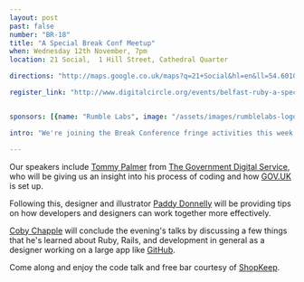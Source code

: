 ```yaml
---
layout: post
past: false
number: "BR-18"
title: "A Special Break Conf Meetup"
when: Wednesday 12th November, 7pm
location: 21 Social,  1 Hill Street, Cathedral Quarter

directions: "http://maps.google.co.uk/maps?q=21+Social&hl=en&ll=54.601095,-5.926309&spn=0.01018,0.025921&sll=54.592891,-5.929399&sspn=0.010182,0.025921&oq=21+social&vpsrc=6&hq=21+Social&t=m&z=16"

register_link: "http://www.digitalcircle.org/events/belfast-ruby-a-special-break-conf-meetup"


sponsors: [{name: "Rumble Labs", image: "/assets/images/rumblelabs-logo.png", link: "http://rumblelabs.com"}, {name: "Shopkeep", image: "/assets/images/shopkeeppos-logo.png", link: "http://shopkeep.com"}, {name: "Nuu", image: "/assets/images/nuu-logo.png", link: "http://nuu.in"}]

intro: "We're joining the Break Conference fringe activities this week, as we'll be hosting a series of lightening talks, kicking off at 7pm on Wednesday 12th November at 21 Social. The meetup is open to everyone so don't worry if you haven't scooped up a ticket for Break. If you're interested in Ruby, Rails or just want to discuss code over a few drinks, come along!"

---
```


Our speakers include [Tommy Palmer](https://twitter.com/tommypalm) from [The Government Digital Service](https://gds.blog.gov.uk/), who will be giving us an insight into his process of coding and how [GOV.UK](https://www.gov.uk/) is set up.

Following this, designer and illustrator [Paddy Donnelly](https://twitter.com/paddydonnelly) will be providing tips on how developers and designers can work together more effectively.

[Coby Chapple](https://twitter.com/cobyism) will conclude the evening's talks by discussing a few things that he's learned about Ruby, Rails, and development in general as a designer working on a large app like [GitHub](http://github.com).

Come along and enjoy the code talk and free bar courtesy of [ShopKeep](http://www.shopkeep.com/).





